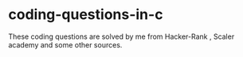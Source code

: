 # coding-questions-in-c
These coding questions are solved by me from Hacker-Rank , Scaler academy  and some other sources. 
